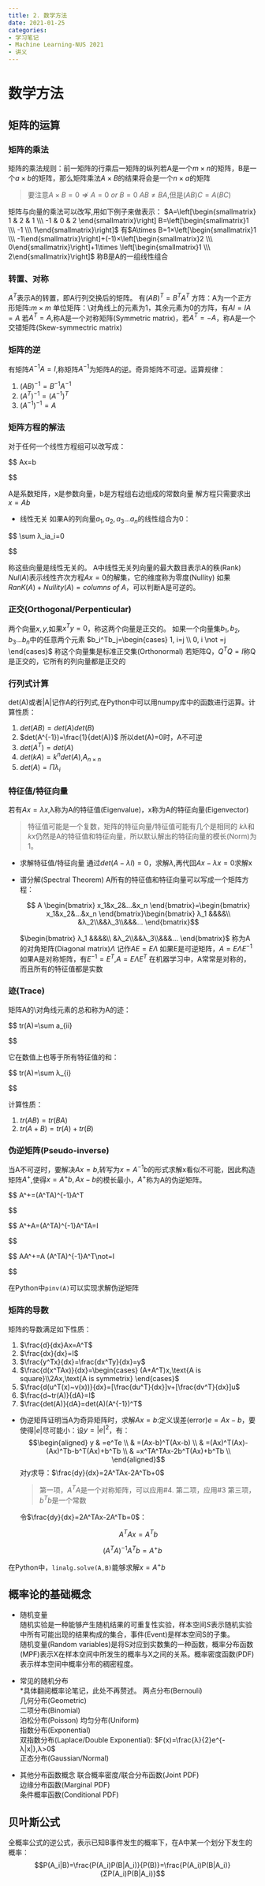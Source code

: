 ```yaml
---
title: 2. 数学方法
date: 2021-01-25
categories: 
- 学习笔记
- Machine Learning-NUS 2021
- 讲义
---
```

# 数学方法

## 矩阵的运算

### 矩阵的乘法

矩阵的乘法规则：前一矩阵的行乘后一矩阵的纵列若A是一个$m \times n$的矩阵，B是一个$a \times b$的矩阵，那么矩阵乘法$A \times B$的结果将会是一个$n \times a$的矩阵

> 要注意$A × B=0 ⇏A=0 ~or~ B=0$
> $AB \not ={} BA$,但是$(AB)C=A(BC)$

矩阵与向量的乘法可以改写,用如下例子来做表示：
$A=\left[\begin{smallmatrix}
1 & 2 & 1 \\\ -1 & 0 & 2
\end{smallmatrix}\right] B=\left[\begin{smallmatrix}1 \\\ -1 \\\ 1\end{smallmatrix}\right]$
有$A\times B=1×\left[\begin{smallmatrix}1 \\\ -1\end{smallmatrix}\right]+(-1)×\left[\begin{smallmatrix}2 \\\ 0\end{smallmatrix}\right]+1\times \left[\begin{smallmatrix}1 \\\ 2\end{smallmatrix}\right]$
称B是A的一组线性组合

### 转置、对称

$A^T$表示A的转置，即A行列交换后的矩阵。
有$(AB)^{T}=B^{T}A^{T}$
方阵：A为一个正方形矩阵:$m×m$
单位矩阵：\对角线上的元素为1，其余元素为0的方阵，有$AI=IA=A$
若$A^T=A$,称A是一个对称矩阵(Symmetric matrix)，若$A^T=-A$，称A是一个交错矩阵(Skew-symmectric matrix)

### 矩阵的逆

有矩阵$A^{-1}A=I$,称矩阵$A^{-1}$为矩阵A的逆。奇异矩阵不可逆。运算规律：

1. $(AB)^{-1}=B^{-1}A^{-1}$
2. $(A^T)^{-1}=(A^{-1})^{T}$
3. $(A^{-1})^{-1}=A$

### 矩阵方程的解法

对于任何一个线性方程组可以改写成：

$$
Ax=b

$$

A是系数矩阵，x是参数向量，b是方程组右边组成的常数向量
解方程只需要求出$x=Ab$

- 线性无关
  如果A的列向量$a_1,a_2,a_3...a_n$的线性组合为0：

$$
\sum λ_ia_i=0

$$

称这些向量是线性无关的。
A中线性无关列向量的最大数目表示A的秩(Rank)
$Nul(A)$表示线性齐次方程$Ax=0$的解集，它的维度称为零度(Nullity)
如果 $RanK(A)+Nullity(A)=columns~of~A$，可以判断A是可逆的。

### 正交(Orthogonal/Perpenticular)

两个向量$x,y$,如果$x^Ty=0$，称这两个向量是正交的。
如果一个向量集$b_1,b_2,b_3...b_n$中的任意两个元素 $b_i^Tb_j=\begin{cases}
1, i=j \\ 0, i \not =j
\end{cases}$
称这个向量集是标准正交集(Orthonormal)
若矩阵Q，$Q^TQ=I$称Q是正交的，它所有的列向量都是正交的

### 行列式计算

det(A)或者|A|记作A的行列式,在Python中可以用numpy库中的函数进行运算。计算性质：

1. $det(AB)=det(A)det(B)$
2. $det(A^{-1})=\frac{1}{det(A)}$
   所以det(A)=0时，A不可逆
3. $det(A^T)=det(A)$
4. $det(kA)=k^ndet(A)$,$A_{n \times n}$
5. $det(A)=Πλ_i$

### 特征值/特征向量

若有$Ax=λx$,λ称为A的特征值(Eigenvalue)，x称为A的特征向量(Eigenvector)

> 特征值可能是一个复数，矩阵的特征向量/特征值可能有几个是相同的
> $kλ$和$kx$仍然是A的特征值和特征向量，所以默认解出的特征向量的模长(Norm)为1。

- 求解特征值/特征向量
  通过$det(A-λI)=0$，求解$λ$,再代回$Ax-λx=0$求解x
- 谱分解(Spectral Theorem)
  A所有的特征值和特征向量可以写成一个矩阵方程：

  $$
  A \begin{bmatrix}
    x_1&x_2&...&x_n
  \end{bmatrix}=\begin{bmatrix}
    x_1&x_2&...&x_n
  \end{bmatrix}\begin{bmatrix}
    λ_1 &&&&\\ &λ_2\\&&λ_3\\&&&...
  \end{bmatrix}$$

  $\begin{bmatrix}
  λ_1 &&&&\\ &λ_2\\&&λ_3\\&&&...
  \end{bmatrix}$ 称为A的对角矩阵(Diagonal matrix)$Λ$
  记作$AE=EΛ$
  如果E是可逆矩阵，$A=EΛE^{-1}$
  如果A是对称矩阵，有$E^{-1}=E^T$,$A=EΛE^T$
  在机器学习中，A常常是对称的，而且所有的特征值都是实数

### 迹(Trace)

矩阵A的\对角线元素的总和称为A的迹：

$$
tr(A)=\sum a_{ii}

$$

它在数值上也等于所有特征值的和：

$$
tr(A)=\sum λ_{i}

$$

计算性质：

1. $tr(AB)=tr(BA)$
2. $tr(A+B)=tr(A)+tr(B)$

### 伪逆矩阵(Pseudo-inverse)

当A不可逆时，要解决$Ax=b$,转写为$x=A^{-1}b$的形式求解x看似不可能，因此构造矩阵$A^{+}$,使得$x=A^{+}b,Ax-b$的模长最小，$A^+$称为A的伪逆矩阵。

$$
A^+=(A^TA)^{-1}A^T

$$

$$
A^+A=(A^TA)^{-1}A^TA=I

$$

$$
AA^+=A (A^TA)^{-1}A^T\not=I

$$

在Python中`pinv(A)`可以实现求解伪逆矩阵

### 矩阵的导数

矩阵的导数满足如下性质：

1. $\frac{d}{dx}Ax=A^T$
2. $\frac{dx}{dx}=I$
3. $\frac{y^Tx}{dx}=\frac{dx^Ty}{dx}=y$
4. $\frac{d(x^TAx)}{dx}=\begin{cases}
   (A+A^T)x,\text{A is square}\\2Ax,\text{A is symmetrix}
   \end{cases}$
5. $\frac{d(u^T(x)~v(x))}{dx}=[\frac{du^T}{dx}]v+[\frac{dv^T}{dx}]u$
6. $\frac{d~tr(A)}{dA}=I$
7. $\frac{det(A)}{dA}=det(A)(A^{-1})^T$

- 伪逆矩阵证明当A为奇异矩阵时，求解$Ax=b$:定义误差(error)$e=Ax-b$，要使得$|e|$尽可能小：设$y=|e|^2$，有：
  $$\begin{aligned}
    y & =e^Te \\
    & =(Ax-b)^T(Ax-b) \\
    & =(Ax)^T(Ax)-(Ax)^Tb-b^T(Ax)+b^Tb \\
    & =x^TA^TAx-2b^T(Ax)+b^Tb \\
  \end{aligned}$$
  对y求导：$\frac{dy}{dx}=2A^TAx-2A^Tb+0$

  > 第一项，$A^TA$是一个对称矩阵，可以应用#4.
  > 第二项，应用#3
  > 第三项，$b^Tb$是一个常数

  令$\frac{dy}{dx}=2A^TAx-2A^Tb=0$：

  $$
  A^TAx=A^Tb
  $$

 $$
 (A^TA)^{-1}A^Tb=A^+b
 $$

在Python中，`linalg.solve(A,B)`能够求解$x=A^+b$     

## 概率论的基础概念
- 随机变量  
  随机实验是一种能够产生随机结果的可重复性实验，样本空间$S$表示随机实验中所有可能出现的结果构成的集合，事件(Event)是样本空间S的子集。  
  随机变量(Random variables)是将S对应到实数集的一种函数，概率分布函数(MPF)表示X在样本空间中所发生的概率与X之间的关系。概率密度函数(PDF)表示样本空间中概率分布的稠密程度。    
- 常见的随机分布  
  *具体翻阅概率论笔记，此处不再赘述。
  两点分布(Bernouli)  
  几何分布(Geometric)  
  二项分布(Binomial)  
  泊松分布(Poisson)
  均匀分布(Uniform)   
  指数分布(Exponential)  
  双指数分布(Laplace/Double Exponential): $F(x)=\frac{λ}{2}e^{-λ|x|},λ>0$  
  正态分布(Gaussian/Normal)  

- 其他分布函数概念
  联合概率密度/联合分布函数(Joint PDF)    
  边缘分布函数(Marginal PDF)    
  条件概率函数(Conditional PDF)   

## 贝叶斯公式  
  全概率公式的逆公式，表示已知B事件发生的概率下，在A中某一个划分下发生的概率：
  $$P(A_i|B)=\frac{P(A_i)P(B|A_i)}{P(B)}=\frac{P(A_i)P(B|A_i)}{ΣP(A_i)P(B|A_i)}$$   
  
